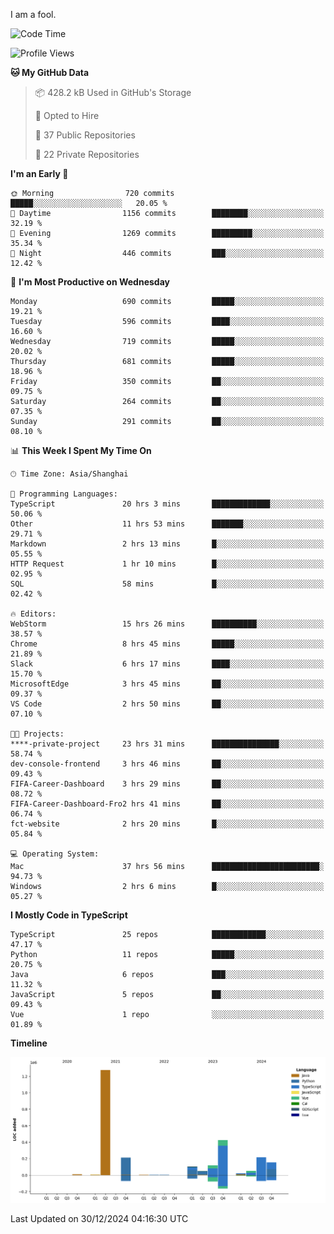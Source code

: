 I am a fool.

<!--START_SECTION:waka-->
![Code Time](http://img.shields.io/badge/Code%20Time-2%2C351%20hrs%2044%20mins-blue)

![Profile Views](http://img.shields.io/badge/Profile%20Views-0-blue)

**🐱 My GitHub Data** 

> 📦 428.2 kB Used in GitHub's Storage 
 > 
> 💼 Opted to Hire
 > 
> 📜 37 Public Repositories 
 > 
> 🔑 22 Private Repositories 
 > 
**I'm an Early 🐤** 

```text
🌞 Morning                720 commits         █████░░░░░░░░░░░░░░░░░░░░   20.05 % 
🌆 Daytime                1156 commits        ████████░░░░░░░░░░░░░░░░░   32.19 % 
🌃 Evening                1269 commits        █████████░░░░░░░░░░░░░░░░   35.34 % 
🌙 Night                  446 commits         ███░░░░░░░░░░░░░░░░░░░░░░   12.42 % 
```
📅 **I'm Most Productive on Wednesday** 

```text
Monday                   690 commits         █████░░░░░░░░░░░░░░░░░░░░   19.21 % 
Tuesday                  596 commits         ████░░░░░░░░░░░░░░░░░░░░░   16.60 % 
Wednesday                719 commits         █████░░░░░░░░░░░░░░░░░░░░   20.02 % 
Thursday                 681 commits         █████░░░░░░░░░░░░░░░░░░░░   18.96 % 
Friday                   350 commits         ██░░░░░░░░░░░░░░░░░░░░░░░   09.75 % 
Saturday                 264 commits         ██░░░░░░░░░░░░░░░░░░░░░░░   07.35 % 
Sunday                   291 commits         ██░░░░░░░░░░░░░░░░░░░░░░░   08.10 % 
```


📊 **This Week I Spent My Time On** 

```text
🕑︎ Time Zone: Asia/Shanghai

💬 Programming Languages: 
TypeScript               20 hrs 3 mins       █████████████░░░░░░░░░░░░   50.06 % 
Other                    11 hrs 53 mins      ███████░░░░░░░░░░░░░░░░░░   29.71 % 
Markdown                 2 hrs 13 mins       █░░░░░░░░░░░░░░░░░░░░░░░░   05.55 % 
HTTP Request             1 hr 10 mins        █░░░░░░░░░░░░░░░░░░░░░░░░   02.95 % 
SQL                      58 mins             █░░░░░░░░░░░░░░░░░░░░░░░░   02.42 % 

🔥 Editors: 
WebStorm                 15 hrs 26 mins      ██████████░░░░░░░░░░░░░░░   38.57 % 
Chrome                   8 hrs 45 mins       █████░░░░░░░░░░░░░░░░░░░░   21.89 % 
Slack                    6 hrs 17 mins       ████░░░░░░░░░░░░░░░░░░░░░   15.70 % 
MicrosoftEdge            3 hrs 45 mins       ██░░░░░░░░░░░░░░░░░░░░░░░   09.37 % 
VS Code                  2 hrs 50 mins       ██░░░░░░░░░░░░░░░░░░░░░░░   07.10 % 

🐱‍💻 Projects: 
****-private-project     23 hrs 31 mins      ███████████████░░░░░░░░░░   58.74 % 
dev-console-frontend     3 hrs 46 mins       ██░░░░░░░░░░░░░░░░░░░░░░░   09.43 % 
FIFA-Career-Dashboard    3 hrs 29 mins       ██░░░░░░░░░░░░░░░░░░░░░░░   08.72 % 
FIFA-Career-Dashboard-Fro2 hrs 41 mins       ██░░░░░░░░░░░░░░░░░░░░░░░   06.74 % 
fct-website              2 hrs 20 mins       █░░░░░░░░░░░░░░░░░░░░░░░░   05.84 % 

💻 Operating System: 
Mac                      37 hrs 56 mins      ████████████████████████░   94.73 % 
Windows                  2 hrs 6 mins        █░░░░░░░░░░░░░░░░░░░░░░░░   05.27 % 
```

**I Mostly Code in TypeScript** 

```text
TypeScript               25 repos            ████████████░░░░░░░░░░░░░   47.17 % 
Python                   11 repos            █████░░░░░░░░░░░░░░░░░░░░   20.75 % 
Java                     6 repos             ███░░░░░░░░░░░░░░░░░░░░░░   11.32 % 
JavaScript               5 repos             ██░░░░░░░░░░░░░░░░░░░░░░░   09.43 % 
Vue                      1 repo              ░░░░░░░░░░░░░░░░░░░░░░░░░   01.89 % 
```



**Timeline**

![Lines of Code chart](https://raw.githubusercontent.com/VeejaLiu/VeejaLiu/master/assets/bar_graph.png)


 Last Updated on 30/12/2024 04:16:30 UTC
<!--END_SECTION:waka-->
